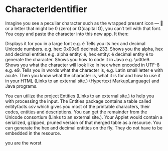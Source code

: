 # CharacterIdentifier
Imagine you see a peculiar character such as the wrapped present icon — 🎁 or a letter that might be 0 (zero) or O(capital O), you can’t tell with that font. You copy and paste the character into this new app. It then:

Displays it for you in a large font e.g. é
Tells you its hex and decimal Unicode numbers. e.g. hex: 0x00e9 decimal: 233.
Shows you the alpha, hex and decimal entities e.g. alpha entity: &eacute;, hex entity: &#x00e9; decimal entity &#233; to generate the character.
Shows you how to code it in Java e.g. \u00e9.
Shows you what the character will look like in hex when encoded in UTF-8 e.g. e9.
Tells you in words what the character is, e.g. Latin small letter e with acute.
Then you know what the character is, what it is for and how to use it in your HTML (Links to an external site.) (Hypertext MarkupLanguage) and Java programs.

You can utilize the project Entities (Links to an external site.) to help you with processing the input. The Entities package contains a table called entityfacts.csv which gives you most of the printable characters, their codes, entities and descriptions. You can get the remainder from the Unicode consortium (Links to an external site.). Your Applet would contain a serialized, gzipped, pruned version of that merged table as a resource. You can generate the hex and decimal entities on the fly. They do not have to be embedded in the resource. 

you are the worst
